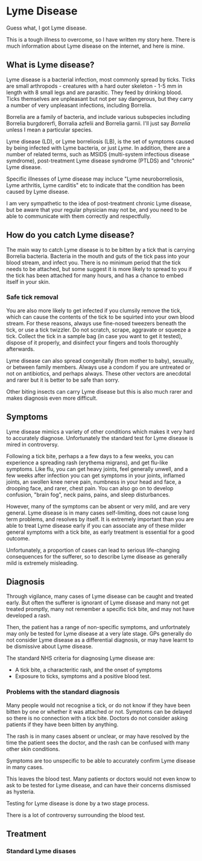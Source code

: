 # Lyme Disease

Guess what, I got Lyme disease.

This is a tough illness to overcome, so I have written my story here. There is much information about
Lyme disease on the internet, and here is mine.

## What is Lyme disease?

Lyme disease is a bacterial infection, most commonly spread by ticks. Ticks are small arthropods - creatures with a hard outer skeleton - 1-5 mm in length with 8 small legs and are parasitic. They feed by drinking blood. Ticks themselves are unpleasant but not per say dangerous, but they carry a number of very unpleasant infections, including Borrelia.

Borrelia are a family of bacteria, and include various subspecies including Borrelia burgdorerfi, Borralia azfelii and Borrelia garnii. I'll just say _Borrelia_ unless I mean a particular species.

Lyme disease (LD), or Lyme borreliosis (LB), is the set of symptoms caused by being infected with Lyme bacteria, or just _Lyme_. In addition, there are a number of related terms, such as MSIDS (multi-system infectious disease symdrome), post-treatment Lyme disease syndrome (PTLDS) and "chronic" Lyme disease.

Specific illnesses of Lyme disease may incluce "Lyme neuroborreliosis, Lyme arthritis, Lyme carditis" etc to indicate that the condition has been caused by Lyme disease.

I am very sympathetic to the idea of post-treatment chronic Lyme disease, but be aware that your regular physician may not be, and you need to be able to communicate with them correctly and respectfully.

## How do you catch Lyme disease?

The main way to catch Lyme disease is to be bitten by a tick that is carrying Borrelia bacteria. Bacteria in the mouth and guts of the tick pass into your blood stream, and infect you. There is no minimum period that the tick needs to be attached, but some suggest it is more likely to spread to you if the tick has been attached for many hours, and has a chance to embed itself in your skin. 

### Safe tick removal
You are also more likely to get infected if you clumsily remove the tick, which can cause the contents of the tick to be squirted into your own blood stream. For these reasons, always use fine-nosed tweezers beneath the tick, or use a tick twizzler. Do not scratch, scrape, aggravate or squeeze a tick. Collect the tick in a sample bag (in case you want to get it tested), dispose of it properly, and disinfect your fingers and tools thoroughly afterwards.

Lyme disease can also spread congenitally (from mother to baby), sexually, or between family members. Always use a condom if you are untreated or not on antibiotics, and perhaps always. These other vectors are anecdotal and rarer but it is better to be safe than sorry.

Other biting insects can carry Lyme disease but this is also much rarer and makes diagnosis even more difficult.

## Symptoms

Lyme disease mimics a variety of other conditions which makes it very hard to accurately diagnose. Unfortunately the standard test for Lyme disease is mired in controversy.

Following a tick bite, perhaps a a few days to a few weeks, you can experience a spreading rash (erythema migrans), and get flu-like symptoms. Like flu, you can get heavy joints, feel generally unwell, and a few weeks after infection you can get symptoms in your joints, inflamed joints, an swollen knee nerve pain, numbness in your head and face, a drooping face, and rarer, chest pain. You can also go on to develop confusion, "brain fog", neck pains, pains, and sleep disturbances.

However, many of the symptoms can be absent or very mild, and are very general. Lyme disease is in many cases self-limiting, does not cause long term problems, and resolves by itself. It is extremely important than you are able to treat Lyme disease early if you can associate any of these milder general symptoms with a tick bite, as early treatment is essential for a good outcome.

Unfortunately, a proportion of cases can lead to serious life-changing consequences for the sufferer, so to describe Lyme disease as generally mild is extremely misleading.

## Diagnosis

Through vigilance, many cases of Lyme disease can be caught and treated early. But often the sufferer is ignorant of Lyme disease and many not get treated promptly, many not remember a specific tick bite, and may not have developed a rash.

Then, the patient has a range of non-specific symptoms, and unfortnately may only be tested for Lyme disease at a very late stage. GPs generally do not consider Lyme disease as a differential diagnosis, or may have learnt to be dismissive about Lyme disease. 

The standard NHS criteria for diagnosing Lyme disease are:

- A tick bite, a characteritic rash, and the onset of symptoms
- Exposure to ticks, symptoms and a positive blood test.

### Problems with the standard diagnosis

Many people would not recognise a tick, or do not know if they have been bitten by one or whether it was attached or not. Symptoms can be delayed so there is no connection with a tick bite. Doctors do not consider asking patients if they have been bitten by anything.

The rash is in many cases absent or unclear, or may have resolved by the time the patient sees the doctor, and the rash can be confused with many other skin conditions.

Symptoms are too unspecific to be able to accurately confirm Lyme disease in many cases.

This leaves the blood test. Many patients or doctors would not even know to ask to be tested for Lyme disease, and can have their concerns dismissed as hysteria.

Testing for Lyme disease is done by a two stage process.

There is a lot of controversy surrounding the blood test. 




## Treatment

### Standard Lyme disases

